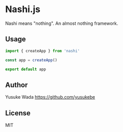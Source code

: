 # Nashi.js

Nashi means "nothing". An almost nothing framework.

## Usage

```ts
import { createApp } from 'nashi'

const app = createApp()

export default app
```

## Author

Yusuke Wada <https://github.com/yusukebe>

## License

MIT
